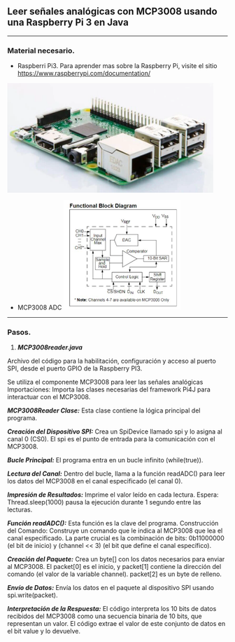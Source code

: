 ## Leer señales analógicas con MCP3008 usando una Raspberry Pi 3 en Java
---

### Material necesario.
- Raspberri Pi3.
Para aprender mas sobre la Raspberry Pi, visite el sitio https://www.raspberrypi.com/documentation/
 
 <img src="src/img/raspberry.png" height="250">
 
- MCP3008 ADC
  <img src="src/img/MCP3008_DiagFuncional.jpg" height="250">

---
### Pasos.

1. ***MCP3008reader.java***

Archivo del código para la habilitación, configuración y acceso al puerto SPI, desde el puerto GPIO de la Raspberry PI3.

Se utiliza el componente MCP3008 para leer las señales analógicas
Importaciones: Importa las clases necesarias del framework Pi4J para interactuar con el MCP3008.

***MCP3008Reader Clase:*** Esta clase contiene la lógica principal del programa.

***Creación del Dispositivo SPI:*** Crea un SpiDevice llamado spi y lo asigna al canal 0 (CS0). El spi es el punto de entrada para la comunicación con el MCP3008.

***Bucle Principal:*** El programa entra en un bucle infinito (while(true)).

***Lectura del Canal:*** Dentro del bucle, llama a la función readADC() para leer los datos del MCP3008 en el canal especificado (el canal 0).

***Impresión de Resultados:*** Imprime el valor leído en cada lectura.
Espera: Thread.sleep(1000) pausa la ejecución durante 1 segundo entre las lecturas.

***Función readADC():*** Esta función es la clave del programa.
Construcción del Comando: Construye un comando que le indica al MCP3008 que lea el canal especificado. La parte crucial es la combinación de bits: 0b11000000 (el bit de inicio) y (channel << 3) (el bit que define el canal específico).

***Creación del Paquete:*** Crea un byte[] con los datos necesarios para enviar al MCP3008. El packet[0] es el inicio, y packet[1] contiene la dirección del comando (el valor de la variable channel). packet[2] es un byte de relleno.

***Envío de Datos:*** Envía los datos en el paquete al dispositivo SPI usando spi.write(packet).

***Interpretación de la Respuesta:*** El código interpreta los 10 bits de datos recibidos del MCP3008 como una secuencia binaria de 10 bits, que representan un valor. El código extrae el valor de este conjunto de datos en el bit value y lo devuelve.

